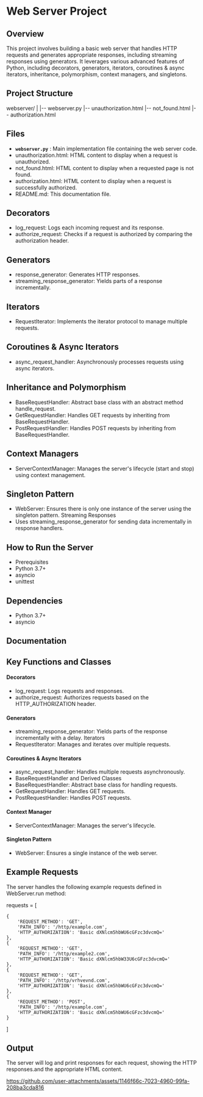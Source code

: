 # Web Server Project

## Overview
This project involves building a basic web server that handles HTTP requests and generates appropriate responses, including streaming responses using generators. It leverages various advanced features of Python, including decorators, generators, iterators, coroutines & async iterators, inheritance, polymorphism, context managers, and singletons.

## Project Structure
webserver/
|
|-- webserver.py
|-- unauthorization.html
|-- not_found.html
|-- authorization.html

## Files
- **`webserver.py`** : Main implementation file containing the web server code.
- unauthorization.html: HTML content to display when a request is unauthorized.
- not_found.html: HTML content to display when a requested page is not found.
- authorization.html: HTML content to display when a request is successfully authorized.
- README.md: This documentation file.

## Decorators
- log_request: Logs each incoming request and its response.
- authorize_request: Checks if a request is authorized by comparing the authorization header.

## Generators
- response_generator: Generates HTTP responses.
- streaming_response_generator: Yields parts of a response incrementally.
  
## Iterators
- RequestIterator: Implements the iterator protocol to manage multiple requests.
  
## Coroutines & Async Iterators
- async_request_handler: Asynchronously processes requests using async iterators.
  
## Inheritance and Polymorphism
- BaseRequestHandler: Abstract base class with an abstract method handle_request.
- GetRequestHandler: Handles GET requests by inheriting from BaseRequestHandler.
- PostRequestHandler: Handles POST requests by inheriting from BaseRequestHandler.

## Context Managers
- ServerContextManager: Manages the server's lifecycle (start and stop) using context management.

## Singleton Pattern
- WebServer: Ensures there is only one instance of the server using the singleton pattern.
Streaming Responses
- Uses streaming_response_generator for sending data incrementally in response handlers.

## How to Run the Server
- Prerequisites
- Python 3.7+
- asyncio
- unittest

## Dependencies
- Python 3.7+
- asyncio

## Documentation

## Key Functions and Classes

#### Decorators
- log_request: Logs requests and responses.
- authorize_request: Authorizes requests based on the HTTP_AUTHORIZATION header.
  
#### Generators
- streaming_response_generator: Yields parts of the response incrementally with a delay.
Iterators
- RequestIterator: Manages and iterates over multiple requests.
  
#### Coroutines & Async Iterators
- async_request_handler: Handles multiple requests asynchronously.
- BaseRequestHandler and Derived Classes
- BaseRequestHandler: Abstract base class for handling requests.
- GetRequestHandler: Handles GET requests.
- PostRequestHandler: Handles POST requests.
  
#### Context Manager
- ServerContextManager: Manages the server's lifecycle.
  
#### Singleton Pattern
- WebServer: Ensures a single instance of the web server.

## Example Requests
The server handles the following example requests defined in WebServer.run method:

requests = [

    {
        'REQUEST_METHOD': 'GET',
        'PATH_INFO': '/http/example.com',
        'HTTP_AUTHORIZATION': 'Basic dXNlcm5hbWU6cGFzc3dvcmQ='
    },
    {
        'REQUEST_METHOD': 'GET',
        'PATH_INFO': '/http/example2.com',
        'HTTP_AUTHORIZATION': 'Basic dXNlcm5hbW33U6cGFzc3dvcmQ='
    },
    {
        'REQUEST_METHOD': 'GET',
        'PATH_INFO': '/http/vrhvevnd.com',
        'HTTP_AUTHORIZATION': 'Basic dXNlcm5hbWU6cGFzc3dvcmQ='
    },
    {
        'REQUEST_METHOD': 'POST',
        'PATH_INFO': '/http/example.com',
        'HTTP_AUTHORIZATION': 'Basic dXNlcm5hbWU6cGFzc3dvcmQ='
    }
    
]

## Output
The server will log and print responses for each request, showing the HTTP responses.and the appropriate HTML content.

https://github.com/user-attachments/assets/1146f66c-7023-4960-99fa-208ba3cda816




